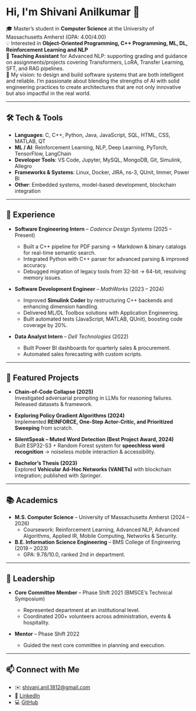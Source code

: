 # Hi, I'm Shivani Anilkumar 👋

🎓 Master’s student in **Computer Science** at the University of Massachusetts Amherst (GPA: 4.00/4.00)  
💡 Interested in **Object-Oriented Programming, C++ Programming, ML, DL, Reinforcement Learning and NLP**  
🌱 **Teaching Assistant** for Advanced NLP: supporting grading and guidance on assignments/projects covering Transformers, LoRA, Transfer Learning, SFT, and RAG pipelines.<br>
🚀 My vision: to design and build software systems that are both intelligent and reliable. I’m passionate about blending the strengths of AI with solid engineering practices to create architectures that are not only innovative but also impactful in the real world.   

---

## 🛠️ Tech & Tools
- **Languages**: C, C++, Python, Java, JavaScript, SQL, HTML, CSS, MATLAB, QT  
- **ML / AI**: Reinforcement Learning, NLP, Deep Learning, PyTorch, TensorFlow, LangChain  
- **Developer Tools**: VS Code, Jupyter, MySQL, MongoDB, Git, Simulink, Allegro  
- **Frameworks & Systems**: Linux, Docker, JIRA, ns-3, QUnit, Immer, Power BI  
- **Other**: Embedded systems, model-based development, blockchain integration  

---

## 💼 Experience
- **Software Engineering Intern** – *Cadence Design Systems* (2025 – Present)  
  - Built a C++ pipeline for PDF parsing → Markdown & binary catalogs for real-time semantic search.  
  - Integrated Python with C++ parser for advanced parsing & improved accuracy.  
  - Debugged migration of legacy tools from 32-bit → 64-bit, resolving memory issues.  

- **Software Development Engineer** – *MathWorks* (2023 – 2024)  
  - Improved **Simulink Coder** by restructuring C++ backends and enhancing dimension handling.  
  - Delivered ML/DL Toolbox solutions with Application Engineering.  
  - Built automated tests (JavaScript, MATLAB, QUnit), boosting code coverage by 20%.  

- **Data Analyst Intern** – *Dell Technologies* (2022)  
  - Built Power BI dashboards for quarterly sales & procurement.  
  - Automated sales forecasting with custom scripts.  

---

## 📌 Featured Projects
- **Chain-of-Code Collapse (2025)**  
  Investigated adversarial prompting in LLMs for reasoning failures. Released datasets & framework.  

- **Exploring Policy Gradient Algorithms (2024)**  
  Implemented **REINFORCE, One-Step Actor-Critic, and Prioritized Sweeping** from scratch.  

- **SilentSpeak – Muted Word Detection (Best Project Award, 2024)**  
  Built ESP32-S3 + Random Forest system for **speechless word recognition** → noiseless mobile interaction & accessibility.  

- **Bachelor’s Thesis (2023)**  
  Explored **Vehicular Ad-Hoc Networks (VANETs)** with blockchain integration; published with *Springer*.  

---

## 📚 Academics
- **M.S. Computer Science** – University of Massachusetts Amherst (2024 – 2026)  
  - Coursework: Reinforcement Learning, Advanced NLP, Advanced Algorithms, Applied IR, Mobile Computing, Networks & Security.  
- **B.E. Information Science Engineering** – BMS College of Engineering (2019 – 2023)  
  - GPA: 9.78/10.0, ranked 2nd in department.
    
---

## 🏅 Leadership
- **Core Committee Member** – Phase Shift 2021 (BMSCE’s Technical Symposium)  
  - Represented department at an institutional level.  
  - Coordinated 200+ volunteers across administration, events & hospitality.  

- **Mentor** – Phase Shift 2022  
  - Guided the next core committee in planning and execution.  

---

## 📫 Connect with Me
- ✉️ [shivani.anil.1812@gmail.com](mailto:shivani.anil.1812@gmail.com)  
- 💼 [LinkedIn](https://www.linkedin.com/in/shivani-a)  
- 💻 [GitHub](https://github.com/your-username)  


